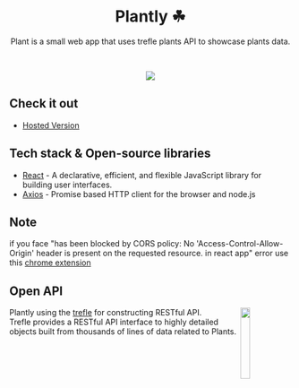<h1 align="center">Plantly ☘</h1>



<p align="center">  
Plant is a small web app that uses trefle plants API to showcase plants data.
</p>
</br>

<p align="center">
<img src="https://user-images.githubusercontent.com/52043419/102680949-348d7700-41e3-11eb-98df-93d475103d06.png" />
</p>

## Check it out
- [Hosted Version](https://plantlly.netlify.app/)

## Tech stack & Open-source libraries
- [React](https://github.com/facebook/react/) - A declarative, efficient, and flexible JavaScript library for building user interfaces.
- [Axios](https://github.com/axios/axios) - Promise based HTTP client for the browser and node.js


## Note
if you face "has been blocked by CORS policy: No 'Access-Control-Allow-Origin' header is present on the requested resource. in react app" error use this [chrome extension](https://chrome.google.com/webstore/detail/moesif-origin-cors-change/digfbfaphojjndkpccljibejjbppifbc)

## Open API
<img src="https://trefle.io/packs/media/packs/images/logo-c59aba50bc1f1443bb1183809161e350.svg" align="right" width="18%" />

Plantly using the [trefle](https://trefle.io/) for constructing RESTful API.<br>
Trefle provides a RESTful API interface to highly detailed objects built from thousands of lines of data related to Plants.
